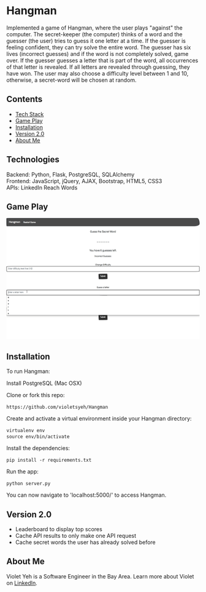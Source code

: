 # Hangman

Implemented a game of Hangman, where the user plays "against" the computer. The secret-keeper (the computer) thinks of a word and the guesser (the user) tries to guess it one letter at a time. If the guesser is feeling confident, they can try solve the entire word. The guesser has six lives (incorrect guesses) and if the word is not completely solved, game over. If the guesser guesses a letter that is part of the word, all occurrences of that letter is revealed. If all letters are revealed through guessing, they have won. The user may also choose a difficulty level between 1 and 10, otherwise, a secret-word will be chosen at random. 

## Contents
* [Tech Stack](#technologies)
* [Game Play](#gameplay)
* [Installation](#install)
* [Version 2.0](#version)
* [About Me](#aboutme)

## <a name="technologies"></a>Technologies
Backend: Python, Flask, PostgreSQL, SQLAlchemy<br/>
Frontend: JavaScript, jQuery, AJAX, Bootstrap, HTML5, CSS3<br/>
APIs: LinkedIn Reach Words<br/>

## <a name="gameplay"></a>Game Play
![gameplay](/static/images/readme/Hangman.gif)</br>


## <a name="install"></a>Installation

To run Hangman:

Install PostgreSQL (Mac OSX)

Clone or fork this repo:

```
https://github.com/violetsyeh/Hangman
```

Create and activate a virtual environment inside your Hangman directory:

```
virtualenv env
source env/bin/activate
```

Install the dependencies:

```
pip install -r requirements.txt
```

Run the app:

```
python server.py
```

You can now navigate to 'localhost:5000/' to access Hangman.

## <a name="version"></a>Version 2.0
* Leaderboard to display top scores
* Cache API results to only make one API request
* Cache secret words the user has already solved before

## <a name="aboutme"></a>About Me
Violet Yeh is a Software Engineer in the Bay Area.
Learn more about Violet on [LinkedIn](http://www.linkedin.com/in/violetsyeh).